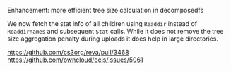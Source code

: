 Enhancement: more efficient tree size calculation in decomposedfs

We now fetch the stat info of all children using `Readdir` instead of `Readdirnames` and subsequent `Stat` calls. While it does not remove the tree size aggregation penalty during uploads it does help in large directories.

https://github.com/cs3org/reva/pull/3468
https://github.com/owncloud/ocis/issues/5061